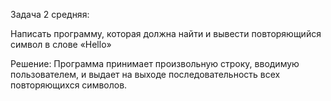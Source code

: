 Задача 2 средняя:

Написать программу, которая должна найти и вывести повторяющийся символ в слове «Hello»

Решение:
Программа принимает произвольную строку, вводимую пользователем, и выдает на выходе последовательность всех повторяющихся символов. 
